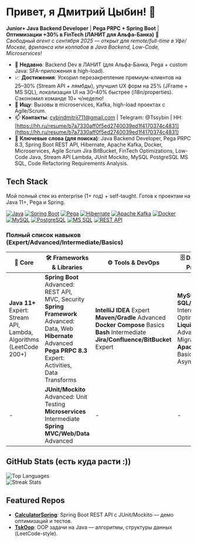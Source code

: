 # Привет, я Дмитрий Цыбин! 👋

**Junior+ Java Backend Developer** | **Pega PRPC + Spring Boot** | **Оптимизации +30% в FinTech (ЛАНИТ для Альфа-Банка)** 🚀  
*Свободный агент с сентября 2025 — открыт для remote/full-time в Уфе/Москве, фриланса или коллабов в Java Backend, Low-Code, Microservices!*

- 🌱 **Недавно**: Backend Dev в ЛАНИТ (для Альфа-Банка, Pega + custom Java: SFA-приложения в high-load).  
- 📈 **Достижения**: Ускорил перезакрепление премиум-клиентов на 25–30% (Stream API + лямбды), улучшил UX форм на 25% (JFrame + MS SQL), локализация UI на 30–40% быстрее (i18n/properties). Сэкономил команде 10+ ч/неделю!  
- 💼 **Ищу**: Вызовы в microservices, Kafka, high-load проектах с Agile/Scrum.  
- 📫 **Контакты**: [cybindmitrij711@gmail.com](mailto:cybindmitrij711@gmail.com) | Telegram: @Tssybin | HH: [https://hh.ru/resume/b7a7330aff0f5ed2740039ed1f4170374c4831](https://hh.ru/resume/b7a7330aff0f5ed2740039ed1f4170374c4831)  
- 🔑 **Ключевые слова (для поиска)**: Java Backend Developer, Pega PRPC 8.3, Spring Boot REST API, Hibernate, Apache Kafka, Docker, Microservices, Agile Scrum Jira BitBucket, FinTech Optimizations, Low-Code Java, Stream API Lambda, JUnit Mockito, MySQL PostgreSQL MS SQL, Code Refactoring Requirements Analysis.

## Tech Stack  
Мой полный стек из enterprise (1+ год) + self-taught. Готов к проектам на Java 11+, Pega и Spring.  

[![Java](https://img.shields.io/badge/Java-11%2B-brightgreen)](https://www.java.com) [![Spring Boot](https://img.shields.io/badge/Spring_Boot-orange)](https://spring.io/projects/spring-boot) [![Pega](https://img.shields.io/badge/Pega-PRPC_8.3-blueviolet)](https://www.pega.com) [![Hibernate](https://img.shields.io/badge/Hibernate-red)](https://hibernate.org) [![Apache Kafka](https://img.shields.io/badge/Apache_Kafka-yellow)](https://kafka.apache.org) [![Docker](https://img.shields.io/badge/Docker-blue)](https://www.docker.com) [![MySQL](https://img.shields.io/badge/MySQL-4479A1)](https://www.mysql.com) [![PostgreSQL](https://img.shields.io/badge/PostgreSQL-336791)](https://www.postgresql.org) [![MS SQL](https://img.shields.io/badge/MS_SQL-CC2927)](https://www.microsoft.com/en-us/sql-server) [![REST API](https://img.shields.io/badge/REST_API-blue)](https://restfulapi.net)

### Полный список навыков (Expert/Advanced/Intermediate/Basics)  
| 🔑 Core | 🛠 Frameworks & Libraries | ⚙ Tools & DevOps | 🗄 Databases & Processes | 🤝 Soft |  
|---------|---------------------------|------------------|--------------------------|---------|  
| **Java 11+**<br>Expert: Stream API,<br>Lambda, Algorithms<br>(LeetCode 200+) | **Spring Boot**<br>Advanced: REST API,<br>MVC, Security<br>**Spring Framework**<br>Advanced: Data, Web<br>**Hibernate** Advanced<br>**Pega PRPC 8.3**<br>Expert: Activities,<br>Data Transforms | **IntelliJ IDEA** Expert<br>**Maven/Gradle** Advanced<br>**Docker Compose** Basics<br>**Bash** Intermediate<br>**Jira/Confluence/BitBucket** Expert | **MySQL/MS SQL/PostgreSQL**<br>Intermediate: Optimization<br>**Liquibase** Advanced:<br>Migrations<br>**Apache Kafka** Basics:<br>Async | **Agile/Scrum**<br>Expert: Jira,<br>BitBucket, Story Points<br>**Code Refactoring** Advanced<br>**Requirements Analysis** Advanced<br>**Team Mentoring**<br>**A/B Testing (UX)** |  
| - | **JUnit/Mockito**<br>Advanced: Unit Testing<br>**Microservices** Intermediate<br>**Spring MVC/Web/Data** Advanced | - | - | - |

## GitHub Stats  (есть куда расти :))
![Top Languages](https://github-readme-stats.vercel.app/api/top-langs/?username=zitraksmoode&layout=compact&theme=radical)  
![Streak Stats](https://github-readme-streak-stats.herokuapp.com/?user=zitraksmoode&theme=radical)  

## Featured Repos  
- **[CalculatorSpring](https://github.com/zitraksmoode/CalculatorSpring)**: Spring Boot REST API с JUnit/Mockito — демо оптимизаций и тестов.  
- **[TskOop](https://github.com/zitraksmoode/TskOop)**: OOP задачи на Java — алгоритмы, структуры данных (LeetCode-style).  
